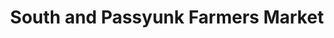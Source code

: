 ---
title: "South and Passyunk Farmers Market"
url: /philadelphia/south-and-passyunk-farmers-market/
shop: Hofladen
---